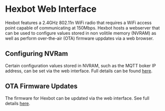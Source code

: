 # Hexbot Web Interface

Hexbot features a 2.4GHz 802.11n WiFi radio that requires a WiFi access point capable of communicating at 150Mbps. Hexbot hosts a webserver that can be used to configure values stored in non volitile memory (NVRAM) as well as perform over-the-air (OTA) firmware uppdates via a web browser.

## Configuring NVRam

Certain configuration values stored in NVRAM, such as the MQTT boker IP address, can be set via the web interface. Full details can be found [here](hexbotConfigNVRAM.md).

## OTA Firmware Updates

The firmware for Hexbot can be updated via the web interface. See full details [here](webOTA.md).
